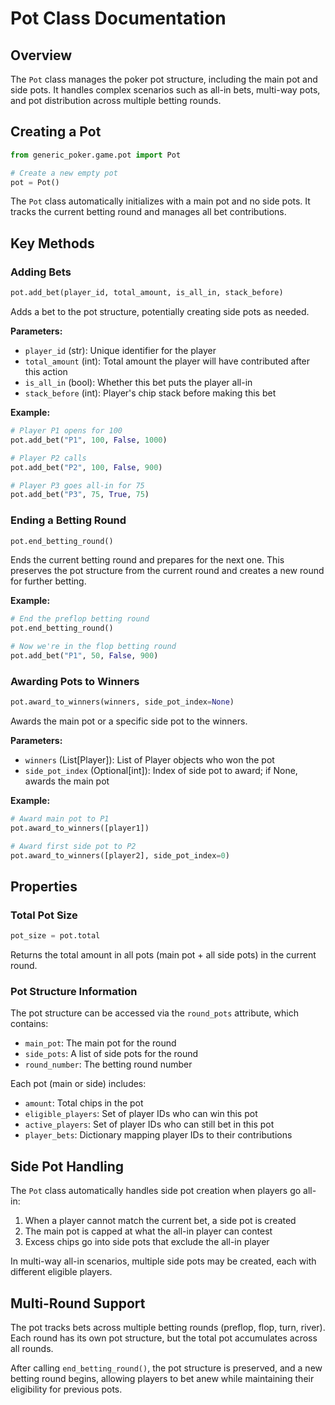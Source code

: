 # Pot Class Documentation

## Overview

The `Pot` class manages the poker pot structure, including the main pot and side pots. It handles complex scenarios such as all-in bets, multi-way pots, and pot distribution across multiple betting rounds.

## Creating a Pot

```python
from generic_poker.game.pot import Pot

# Create a new empty pot
pot = Pot()
```

The `Pot` class automatically initializes with a main pot and no side pots. It tracks the current betting round and manages all bet contributions.

## Key Methods

### Adding Bets

```python
pot.add_bet(player_id, total_amount, is_all_in, stack_before)
```

Adds a bet to the pot structure, potentially creating side pots as needed.

**Parameters:**
- `player_id` (str): Unique identifier for the player
- `total_amount` (int): Total amount the player will have contributed after this action
- `is_all_in` (bool): Whether this bet puts the player all-in
- `stack_before` (int): Player's chip stack before making this bet

**Example:**
```python
# Player P1 opens for 100
pot.add_bet("P1", 100, False, 1000)

# Player P2 calls
pot.add_bet("P2", 100, False, 900)

# Player P3 goes all-in for 75
pot.add_bet("P3", 75, True, 75)
```

### Ending a Betting Round

```python
pot.end_betting_round()
```

Ends the current betting round and prepares for the next one. This preserves the pot structure from the current round and creates a new round for further betting.

**Example:**
```python
# End the preflop betting round
pot.end_betting_round()

# Now we're in the flop betting round
pot.add_bet("P1", 50, False, 900)
```

### Awarding Pots to Winners

```python
pot.award_to_winners(winners, side_pot_index=None)
```

Awards the main pot or a specific side pot to the winners.

**Parameters:**
- `winners` (List[Player]): List of Player objects who won the pot
- `side_pot_index` (Optional[int]): Index of side pot to award; if None, awards the main pot

**Example:**
```python
# Award main pot to P1
pot.award_to_winners([player1])

# Award first side pot to P2
pot.award_to_winners([player2], side_pot_index=0)
```

## Properties

### Total Pot Size

```python
pot_size = pot.total
```

Returns the total amount in all pots (main pot + all side pots) in the current round.

### Pot Structure Information

The pot structure can be accessed via the `round_pots` attribute, which contains:
- `main_pot`: The main pot for the round
- `side_pots`: A list of side pots for the round
- `round_number`: The betting round number

Each pot (main or side) includes:
- `amount`: Total chips in the pot
- `eligible_players`: Set of player IDs who can win this pot
- `active_players`: Set of player IDs who can still bet in this pot
- `player_bets`: Dictionary mapping player IDs to their contributions

## Side Pot Handling

The `Pot` class automatically handles side pot creation when players go all-in:

1. When a player cannot match the current bet, a side pot is created
2. The main pot is capped at what the all-in player can contest
3. Excess chips go into side pots that exclude the all-in player

In multi-way all-in scenarios, multiple side pots may be created, each with different eligible players.

## Multi-Round Support

The pot tracks bets across multiple betting rounds (preflop, flop, turn, river). Each round has its own pot structure, but the total pot accumulates across all rounds.

After calling `end_betting_round()`, the pot structure is preserved, and a new betting round begins, allowing players to bet anew while maintaining their eligibility for previous pots.
